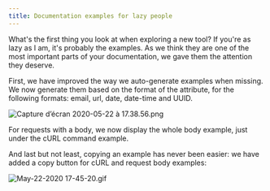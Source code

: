 ```yaml
---
title: Documentation examples for lazy people
---
```


What's the first thing you look at when exploring a new tool? If you're as lazy as I am, it's probably the examples. As we think they are one of the most important parts of your documentation, we gave them the attention they deserve.

First, we have improved the way we auto-generate examples when missing. We now generate them based on the format of the attribute, for the following formats: email, url, date, date-time and UUID.

![Capture d’écran 2020-05-22 à 17.38.56.png](https://cloud.headwayapp.co/changelogs_images/images/big/000/047/932-74090dff60fa2591c44bb291882921e52a6a136c.png)

For requests with a body, we now display the whole body example, just under the cURL command example.

And last but not least, copying an example has never been easier: we have added a copy button for cURL and request body examples:

![May-22-2020 17-45-20.gif](https://cloud.headwayapp.co/changelogs_images/images/big/000/047/934-5691743f4132ecdc68c12f439ffc69a5ccf2729e.gif)


